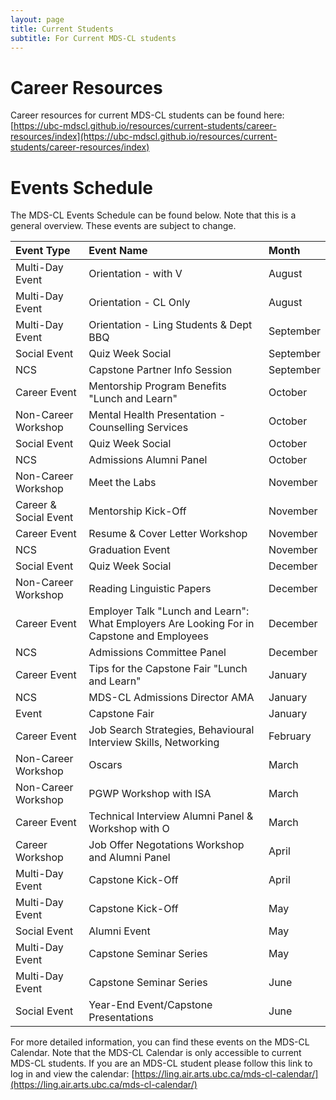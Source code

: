 ```yaml
---
layout: page
title: Current Students
subtitle: For Current MDS-CL students
---
```


# Career Resources

Career resources for current MDS-CL students can be found here: [https://ubc-mdscl.github.io/resources/current-students/career-resources/index](https://ubc-mdscl.github.io/resources/current-students/career-resources/index)

# Events Schedule

The MDS-CL Events Schedule can be found below. Note that this is a general overview. These events are subject to change.

| Event Type  | Event Name | Month |
| :------------- | :------------- | :------------- |
| Multi-Day Event  | Orientation - with V | August |
| Multi-Day Event | Orientation - CL Only | August |
| Multi-Day Event | Orientation - Ling Students & Dept BBQ | September |
| Social Event | Quiz Week Social | September |
| NCS | Capstone Partner Info Session | September |
| Career Event | Mentorship Program Benefits "Lunch and Learn" | October |
| Non-Career Workshop | Mental Health Presentation - Counselling Services | October |
| Social Event | Quiz Week Social | October |
| NCS | Admissions Alumni Panel | October |
| Non-Career Workshop | Meet the Labs | November |
| Career & Social Event | Mentorship Kick-Off | November |
| Career Event | Resume & Cover Letter Workshop | November |
| NCS | Graduation Event | November |
| Social Event | Quiz Week Social | December |
| Non-Career Workshop | Reading Linguistic Papers | December |
| Career Event | Employer Talk "Lunch and Learn": What Employers Are Looking For in Capstone and Employees | December |
| NCS | Admissions Committee Panel | December |
| Career Event | Tips for the Capstone Fair "Lunch and Learn" | January |
| NCS | MDS-CL Admissions Director AMA | January |
| Event | Capstone Fair | January |
| Career Event | Job Search Strategies, Behavioural Interview Skills, Networking | February |
| Non-Career Workshop | Oscars | March |
| Non-Career Workshop | PGWP Workshop with ISA | March |
| Career Event | Technical Interview Alumni Panel & Workshop with O | March |
| Career Workshop | Job Offer Negotations Workshop and Alumni Panel | April |
| Multi-Day Event | Capstone Kick-Off | April |
| Multi-Day Event | Capstone Kick-Off | May |
| Social Event | Alumni Event | May |
| Multi-Day Event | Capstone Seminar Series | May |
| Multi-Day Event | Capstone Seminar Series | June |
| Social Event | Year-End Event/Capstone Presentations | June |


For more detailed information, you can find these events on the MDS-CL Calendar. Note that the MDS-CL Calendar is only accessible to current MDS-CL students. If you are an MDS-CL student please follow this link to log in and view the calendar: [https://ling.air.arts.ubc.ca/mds-cl-calendar/](https://ling.air.arts.ubc.ca/mds-cl-calendar/)
